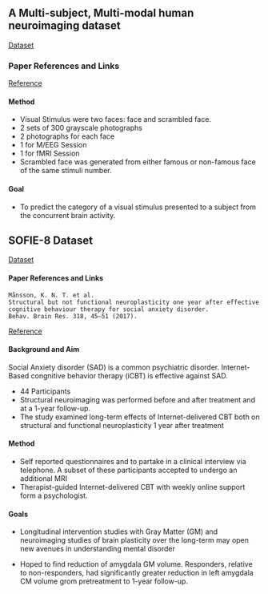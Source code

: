 ## A Multi-subject, Multi-modal human neuroimaging dataset
[Dataset](https://openneuro.org/datasets/ds000117/versions/1.0.3)

### Paper References and Links
[Reference](https://www.nature.com/articles/sdata20151.pdf)

#### Method
* Visual Stimulus were two faces: face and scrambled face.
* 2 sets of 300 grayscale photographs
* 2 photographs for each face
* 1 for M/EEG Session
* 1 for fMRI Session
* Scrambled face was generated from either famous or non-famous face
of the same stimuli number.


#### Goal
* To predict the category of a visual stimulus presented to a subject
from the concurrent brain activity.


## SOFIE-8 Dataset
[Dataset](https://openneuro.org/datasets/ds002728/versions/1.0.0)


#### Paper References and Links
```
Månsson, K. N. T. et al.
Structural but not functional neuroplasticity one year after effective
cognitive behaviour therapy for social anxiety disorder.
Behav. Brain Res. 318, 45–51 (2017).
```

[Reference](http://liu.diva-portal.org/smash/get/diva2:1047640/FULLTEXT01)

#### Background and Aim
Social Anxiety disorder (SAD) is a common psychiatric disorder.
Internet-Based congnitive behavior therapy (iCBT) is effective against SAD.

* 44 Participants
* Structural neuroimaging was performed before and after
treatment and at a 1-year follow-up.
* The study examined long-term effects of Internet-delivered CBT both
on structural and functional neuroplasticity 1 year after treatment

#### Method
* Self reported questionnaires and to partake in a clinical interview via
telephone. A subset of these participants accepted to undergo an
additional MRI
* Therapist-guided Internet-delivered CBT with weekly online support form a
psychologist.

#### Goals
* Longitudinal intervention studies with Gray Matter (GM) and neuroimaging
studies of brain plasticity over the long-term may open new avenues in understanding mental disorder

* Hoped to find reduction of amygdala GM volume. Responders, relative
to non-responders, had significantly greater reduction in left amygdala
CM volume grom pretreatment to 1-year follow-up.
